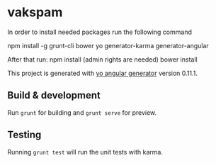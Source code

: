 # vakspam
In order to install needed packages run the following command 

npm install -g grunt-cli bower yo generator-karma generator-angular

After that run:
npm install (admin rights are needed)
bower install 

This project is generated with [yo angular generator](https://github.com/yeoman/generator-angular)
version 0.11.1.

## Build & development

Run `grunt` for building and `grunt serve` for preview.

## Testing

Running `grunt test` will run the unit tests with karma.
